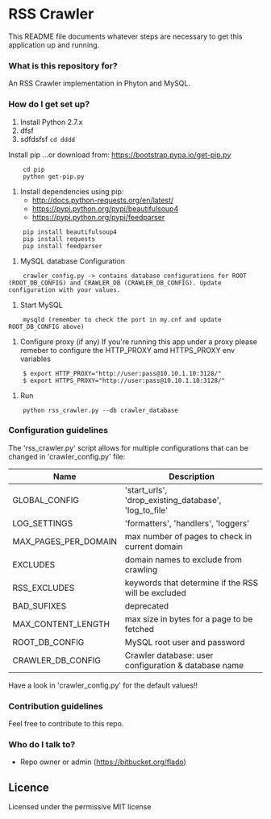 # RSS Crawler #

This README file documents whatever steps are necessary to get this application up and running.

### What is this repository for? ###

An RSS Crawler implementation in Phyton and MySQL.

### How do I get set up? ###

1. Install Python 2.7.x
1. dfsf
1. sdfdsfsf
```cd dddd```

Install pip
...or download from:  https://bootstrap.pypa.io/get-pip.py
```
	cd pip
	python get-pip.py
```
1. Install dependencies using pip:
	* http://docs.python-requests.org/en/latest/
	* https://pypi.python.org/pypi/beautifulsoup4
	* https://pypi.python.org/pypi/feedparser
```
	pip install beautifulsoup4
	pip install requests
	pip install feedparser
```
1. MySQL database Configuration
```
	crawler_config.py -> contains database configurations for ROOT (ROOT_DB_CONFIG) and CRAWLER_DB (CRAWLER_DB_CONFIG). Update configuration with your values.
```
1. Start MySQL
```
	mysqld (remember to check the port in my.cnf and update ROOT_DB_CONFIG above)
```
1. Configure proxy (if any)
If you're running this app under a proxy please remeber to configure the HTTP_PROXY amd HTTPS_PROXY env variables
```
	$ export HTTP_PROXY="http://user:pass@10.10.1.10:3128/"
	$ export HTTPS_PROXY="http://user:pass@10.10.1.10:3128/"
```	
1. Run 
```
	python rss_crawler.py --db crawler_database
```

### Configuration guidelines ###

The 'rss_crawler.py' script allows for multiple configurations that can be changed in 'crawler_config.py' file:

| Name | Description |
| ------------- | ----------- |
| GLOBAL_CONFIG    | 'start_urls', 'drop_existing_database', 'log_to_file' |
| LOG_SETTINGS     |  'formatters', 'handlers', 'loggers' |
| MAX_PAGES_PER_DOMAIN | max number of pages to check in current domain |
| EXCLUDES | domain names to exclude from crawling |
| RSS_EXCLUDES | keywords that determine if the RSS will be excluded |
| BAD_SUFIXES | deprecated |
| MAX_CONTENT_LENGTH | max size in bytes for a page to be fetched |
| ROOT_DB_CONFIG | MySQL root user and password |
| CRAWLER_DB_CONFIG | Crawler database: user configuration & database name |

Have a look in 'crawler_config.py' for the default values!!


### Contribution guidelines ###

Feel free to contribute to this repo. 

### Who do I talk to? ###

* Repo owner or admin (https://bitbucket.org/flado)

## Licence
Licensed under the permissive MIT license